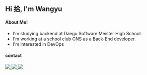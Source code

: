 Hi 拾, I'm Wangyu 
--
#### About Me!
* I'm studying backend at Daegu Software Meister High School.
* I'm working at a school club  CNS  as a Back-End developer.
*  I'm interested in DevOps
#### contact
<a href="mailto:jowangyu75@dgsw.hs.kr"><img src="https://img.shields.io/badge/Gmail-EA4335?style=flat-square&logo=gmail&logoColor=white"/> </a> <a href = "https://www.instagram.com/pea._.06/"><img src="https://img.shields.io/badge/Instagram-E4405F?style=flat-square&logo=Instagram&logoColor=white"/> </a> <a href = "https://my.surfit.io/w/1824561057"><img src="https://img.shields.io/badge/Surfit-0B2343?style=flat-square&logo=Surfit&logoColor=white"/> </a> 

